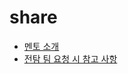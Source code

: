 # share

- [멘토 소개](https://github.com/teo-jang/share/blob/main/2025_about_me.md)
- [전탐 팀 요청 시 참고 사항](https://github.com/teo-jang/share/blob/main/2025_request_mentoring.md)
